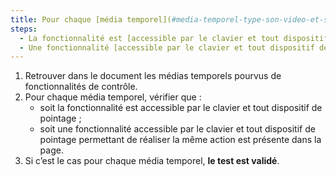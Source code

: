 ```yaml
---
title: Pour chaque [média temporel](#media-temporel-type-son-video-et-synchronise), chaque fonctionnalité vérifie-t-elle une de ces conditions ?
steps:
  - La fonctionnalité est [accessible par le clavier et tout dispositif de pointage](#accessible-et-activable-par-le-clavier-et-tout-dispositif-de-pointage).
  - Une fonctionnalité [accessible par le clavier et tout dispositif de pointage](#accessible-et-activable-par-le-clavier-et-tout-dispositif-de-pointage) permettant de réaliser la même action est présente dans la page.
---
```


1. Retrouver dans le document les médias temporels pourvus de fonctionnalités de contrôle.
2. Pour chaque média temporel, vérifier que :
   - soit la fonctionnalité est accessible par le clavier et tout dispositif de pointage ;
   - soit une fonctionnalité accessible par le clavier et tout dispositif de pointage permettant de réaliser la même action est présente dans la page.
3. Si c’est le cas pour chaque média temporel, **le test est validé**.

